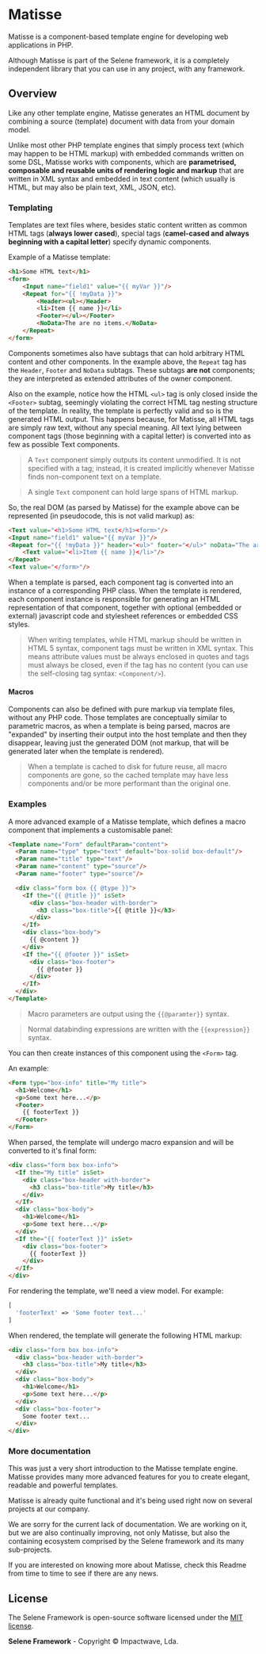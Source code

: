 # Matisse

Matisse is a component-based template engine for developing web applications in PHP.

Although Matisse is part of the Selene framework, it is a completely independent library that you can use in any project, with any framework.

## Overview

Like any other template engine, Matisse generates an HTML document by combining a source (template) document with data from your domain model.

Unlike most other PHP template engines that simply process text (which may happen to be HTML markup) with embedded commands written on some DSL, Matisse works with components, which are **parametrised, composable and reusable units of rendering logic and markup** that are written in XML syntax and embedded in text content (which usually is HTML, but may also be plain text, XML, JSON, etc).

### Templating

Templates are text files where, besides static content written as common HTML tags (**always lower cased**), special tags (**camel-cased and always beginning with a capital letter**) specify dynamic components.

Example of a Matisse template:

```HTML
<h1>Some HTML text</h1>
<form>
	<Input name="field1" value="{{ myVar }}"/>
	<Repeat for="{{ !myData }}">
		<Header><ul></Header>
		<li>Item {{ name }}</li>
		<Footer></ul></Footer>
		<NoData>The are no items.</NoData>
	</Repeat>
</form>
```

Components sometimes also have subtags that can hold arbitrary HTML content and other components. In the example above, the `Repeat` tag has the `Header`, `Footer` and `NoData` subtags. These subtags **are not** components; they are interpreted as extended attributes of the owner component.

Also on the example, notice how the HTML `<ul>` tag is only closed inside the `<Footer>` subtag, seemingly violating the correct HTML tag nesting structure of the template. In reality, the template is perfectly valid and so is the generated HTML output. This happens because, for Matisse, all HTML tags are simply raw text, without any special meaning. All text lying between component tags (those beginning with a capital letter) is converted into as few as possible Text components.

> A `Text` component simply outputs its content unmodified. It is not specified with a tag; instead, it is created implicitly whenever Matisse finds non-component text on a template.

> A single `Text` component can hold large spans of HTML markup.

So, the real DOM (as parsed by Matisse) for the example above can be represented (in pseudocode, this is not valid markup) as:

```HTML
<Text value="<h1>Some HTML text</h1><form>"/>
<Input name="field1" value="{{ myVar }}"/>
<Repeat for="{{ !myData }}" header="<ul>" footer="</ul>" noData="The are no items.">
	<Text value="<li>Item {{ name }}</li>"/>
</Repeat>
<Text value="</form>"/>
```

When a template is parsed, each component tag is converted into an instance of a corresponding PHP class. When the template is rendered, each component instance is responsible for generating an HTML representation of that component, together with optional (embedded or external) javascript code and stylesheet references or embedded CSS styles.

> When writing templates, while HTML markup should be written in HTML 5 syntax, component tags must be written in XML syntax. This means attribute values must be always enclosed in quotes and tags must always be closed, even if the tag has no content (you can use the self-closing tag syntax: `<Component/>`).

#### Macros

Components can also be defined with pure markup via template files, without any PHP code. Those templates are conceptually similar to parametric macros, as when a template is being parsed, macros are "expanded" by inserting their output into the host template and then they disappear, leaving just the generated DOM (not markup, that will be generated later when the template is rendered).

> When a template is cached to disk for future reuse, all macro components are gone, so the cached template may have less components and/or be more performant than the original one.

### Examples

A more advanced example of a Matisse template, which defines a macro component that implements a customisable panel:

```HTML
<Template name="Form" defaultParam="content">
  <Param name="type" type="text" default="box-solid box-default"/>
  <Param name="title" type="text"/>
  <Param name="content" type="source"/>
  <Param name="footer" type="source"/>

  <div class="form box {{ @type }}">
    <If the="{{ @title }}" isSet>
      <div class="box-header with-border">
        <h3 class="box-title">{{ @title }}</h3>
      </div>
    </If>
    <div class="box-body">
      {{ @content }}
    </div>
    <If the="{{ @footer }}" isSet>
      <div class="box-footer">
        {{ @footer }}
      </div>
    </If>
  </div>
</Template>
```

> Macro parameters are output using the `{{@paramter}}` syntax.

> Normal databinding expressions are written with the `{{expression}}` syntax.

You can then create instances of this component using the `<Form>` tag.

An example:

```HTML
<Form type="box-info" title="My title">
  <h1>Welcome</h1>
  <p>Some text here...</p>
  <Footer>
    {{ footerText }}
  </Footer>
</Form>
```

When parsed, the template will undergo macro expansion and will be converted to it's final form:

```HTML
<div class="form box box-info">
  <If the="My title" isSet>
    <div class="box-header with-border">
      <h3 class="box-title">My title</h3>
    </div>
  </If>
  <div class="box-body">
    <h1>Welcome</h1>
    <p>Some text here...</p>
  </div>
  <If the="{{ footerText }}" isSet>
    <div class="box-footer">
      {{ footerText }}
    </div>
  </If>
</div>
```

For rendering the template, we'll need a view model. For example:

```PHP
[
  'footerText' => 'Some footer text...'
]
```

When rendered, the template will generate the following HTML markup:

```HTML
<div class="form box box-info">
  <div class="box-header with-border">
    <h3 class="box-title">My title</h3>
  </div>
  <div class="box-body">
    <h1>Welcome</h1>
    <p>Some text here...</p>
  </div>
  <div class="box-footer">
    Some footer text...
  </div>
</div>
```

### More documentation

This was just a very short introduction to the Matisse template engine. Matisse provides many more advanced features for you to create elegant, readable and powerful templates.

Matisse is already quite functional and it's being used right now on several projects at our company.

We are sorry for the current lack of documentation. We are working on it, but we are also continually improving, not only Matisse, but also the containing ecosystem comprised by the Selene framework and its many sub-projects.

If you are interested on knowing more about Matisse, check this Readme from time to time to see if there are any news.

## License

The Selene Framework is open-source software licensed under the [MIT license](http://opensource.org/licenses/MIT).

**Selene Framework** - Copyright &copy; Impactwave, Lda.
